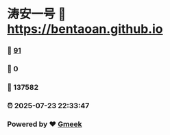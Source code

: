 # 涛安一号 :link: https://bentaoan.github.io 
### :page_facing_up: [91](https://bentaoan.github.io/tag.html) 
### :speech_balloon: 0 
### :hibiscus: 137582 
### :alarm_clock: 2025-07-23 22:33:47 
### Powered by :heart: [Gmeek](https://github.com/Meekdai/Gmeek)
